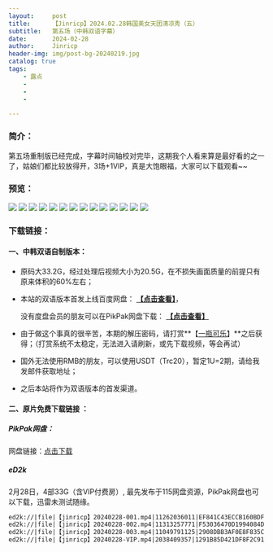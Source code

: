 ```yaml
---
layout:     post
title:      【Jinricp】2024.02.28韩国美女天团清凉秀（五）
subtitle:   第五场（中韩双语字幕）
date:       2024-02-28
author:     Jinricp
header-img: img/post-bg-20240219.jpg
catalog: true
tags:
    - 露点
    - 
    - 
    - 

---
```


### 简介：

第五场重制版已经完成，字幕时间轴校对完毕，这期我个人看来算是最好看的之一了，姑娘们都比较放得开，3场+1VIP，真是大饱眼福，大家可以下载观看~~

### 预览：

![](https://www.imgccc.com/2024/03/18/59db4708a03ac.jpg)
![](https://www.imgccc.com/2024/03/18/a3ae3adeb6a49.jpg)
![](https://www.imgccc.com/2024/03/18/fbd26fe6f210c.jpg)
![](https://www.imgccc.com/2024/03/18/412081273e9f7.jpg)
![](https://www.imgccc.com/2024/03/18/107032f1d2072.gif)
![](https://www.imgccc.com/2024/03/18/b8cea45c01879.gif)
![](https://www.imgccc.com/2024/03/18/8262f5b311e2d.gif)
![](https://www.imgccc.com/2024/03/18/f4a28b3a5ee3c.gif)
![](https://www.imgccc.com/2024/03/18/6341a7bb38102.gif)
![](https://www.imgccc.com/2024/03/18/71371cba310dd.gif)
![](https://www.imgccc.com/2024/03/18/e6b19be43f394.gif)
![](https://www.imgccc.com/2024/03/18/0eba0a973d66c.gif)
![](https://www.imgccc.com/2024/03/18/131949a7e1a35.gif)
![](https://www.imgccc.com/2024/03/18/fba7fbb6af918.gif)

### 下载链接：

#### 一、中韩双语自制版本：

+ 原码大33.2G，经过处理后视频大小为20.5G，在不损失画面质量的前提只有原来体积的60%左右；

+ 本站的双语版本首发上线百度网盘： **[【点击查看】](https://pan.baidu.com/s/1k1a8XZOwI8Xy2dwXej1bbg?pwd=efse)**，

  没有度盘会员的朋友可以在PikPak网盘下载： **[【点击查看】](https://mypikpak.com/s/VNtEU7ug9FykFMi6Tz3l2tIVo1)**

+ 由于做这个事真的很辛苦，本期的解压密码，请打赏**【[一瓶可乐](https://kkl.mileifk.com/details/186C72E3)】**之后获得；（打赏系统不太稳定，无法进入请刷新，或先下载视频，等会再试）

+ 国外无法使用RMB的朋友，可以使用USDT（Trc20），暂定1U=2期，请给我发邮件获取地址；

+ 之后本站将作为双语版本的首发渠道。

  

#### 二、原片免费下载链接 ：

##### PikPak网盘：

网盘链接：[点击下载](https://mypikpak.com/s/VNspwwR5zexncMGlAJiYaqL3o1)

##### eD2k

2月28日，4部33G（含VIP付费房）, 最先发布于115网盘资源，PikPak网盘也可以下载，迅雷未测试随缘。

```txt
ed2k://|file|【jinricp】20240228-001.mp4|11262036011|EF841C43ECCB160BDF535A20A0D6A6E8|/  
ed2k://|file|【jinricp】20240228-002.mp4|11313257771|F53036470D1994084DE8FC5DA0935C25|/  
ed2k://|file|【jinricp】20240228-003.mp4|11049791125|2908DBB3AF0E8F835C8EB3027F8E0AA5|/  
ed2k://|file|【jinricp】20240228-VIP.mp4|2038409357|1291B85D421DF8F2C91216EF6BDD18D8|/ 
```

